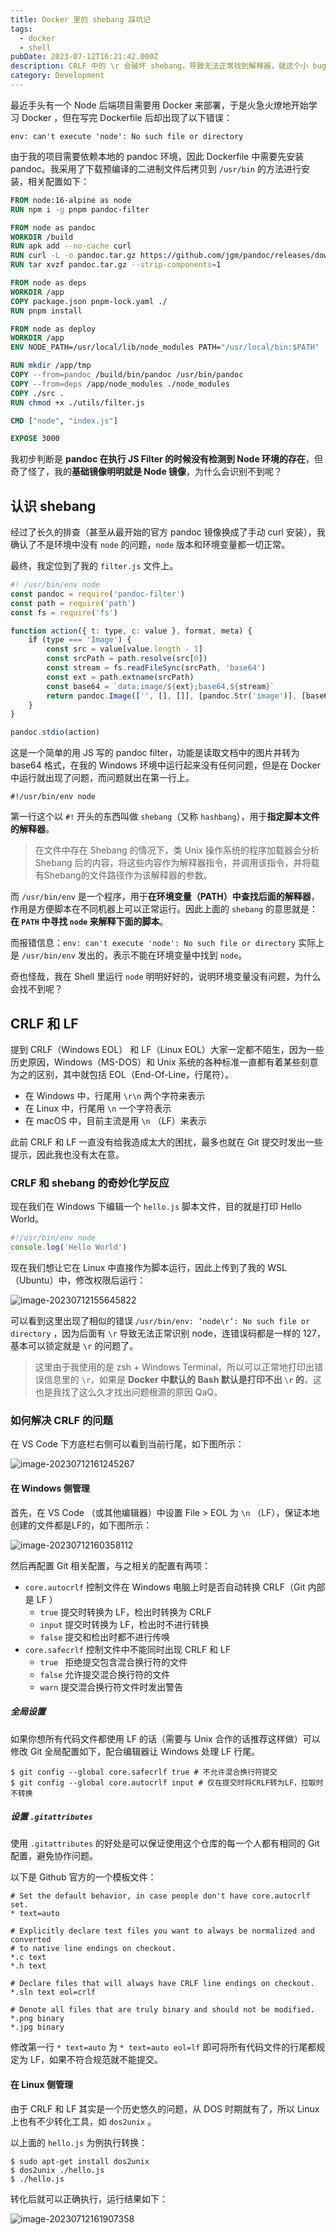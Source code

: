 ```yaml
---
title: Docker 里的 shebang 踩坑记
tags:
  - docker
  - shell
pubDate: 2023-07-12T16:21:42.000Z
description: CRLF 中的 \r 会破坏 shebang，导致无法正常找到解释器，就这个小 bug 我找了一天才修好。
category: Development
---
```


最近手头有一个 Node 后端项目需要用 Docker 来部署，于是火急火燎地开始学习 Docker ，但在写完 Dockerfile 后却出现了以下错误：

```
env: can't execute 'node': No such file or directory
```

由于我的项目需要依赖本地的 pandoc 环境，因此 Dockerfile 中需要先安装 pandoc。我采用了下载预编译的二进制文件后拷贝到 `/usr/bin` 的方法进行安装，相关配置如下：

```dockerfile
FROM node:16-alpine as node
RUN npm i -g pnpm pandoc-filter

FROM node as pandoc
WORKDIR /build
RUN apk add --no-cache curl
RUN curl -L -o pandoc.tar.gz https://github.com/jgm/pandoc/releases/download/3.1.5/pandoc-3.1.5-linux-amd64.tar.gz
RUN tar xvzf pandoc.tar.gz --strip-components=1

FROM node as deps
WORKDIR /app
COPY package.json pnpm-lock.yaml ./
RUN pnpm install

FROM node as deploy
WORKDIR /app
ENV NODE_PATH=/usr/local/lib/node_modules PATH="/usr/local/bin:$PATH"

RUN mkdir /app/tmp
COPY --from=pandoc /build/bin/pandoc /usr/bin/pandoc
COPY --from=deps /app/node_modules ./node_modules
COPY ./src .
RUN chmod +x ./utils/filter.js

CMD ["node", "index.js"]

EXPOSE 3000
```

我初步判断是 **pandoc 在执行 JS Filter 的时候没有检测到 Node 环境的存在**，但奇了怪了，我的**基础镜像明明就是 Node 镜像**，为什么会识别不到呢？

## 认识 shebang

经过了长久的排查（甚至从最开始的官方 pandoc 镜像换成了手动 curl 安装），我确认了不是环境中没有 `node` 的问题，`node` 版本和环境变量都一切正常。

最终，我定位到了我的 `filter.js` 文件上。

```javascript
#! /usr/bin/env node
const pandoc = require('pandoc-filter')
const path = require('path')
const fs = require('fs')

function action({ t: type, c: value }, format, meta) {
	if (type === 'Image') {
		const src = value[value.length - 1]
		const srcPath = path.resolve(src[0])
		const stream = fs.readFileSync(srcPath, 'base64')
		const ext = path.extname(srcPath)
		const base64 = `data:image/${ext};base64,${stream}`
		return pandoc.Image(['', [], []], [pandoc.Str('image')], [base64, src[1]])
	}
}

pandoc.stdio(action)
```

这是一个简单的用 JS 写的 pandoc filter，功能是读取文档中的图片并转为 base64 格式，在我的 Windows 环境中运行起来没有任何问题，但是在 Docker 中运行就出现了问题，而问题就出在第一行上。

```shell
#!/usr/bin/env node
```

第一行这个以 `#!` 开头的东西叫做 `shebang`（又称 `hashbang`），用于**指定脚本文件的解释器**。

> 在文件中存在 Shebang 的情况下，类 Unix 操作系统的程序加载器会分析 Shebang 后的内容，将这些内容作为解释器指令，并调用该指令，并将载有Shebang的文件路径作为该解释器的参数。

而 `/usr/bin/env` 是一个程序，用于**在环境变量（PATH）中查找后面的解释器**，作用是方便脚本在不同机器上可以正常运行。因此上面的 `shebang` 的意思就是：**在 `PATH` 中寻找 `node` 来解释下面的脚本**。

而报错信息：`env: can't execute 'node': No such file or directory` 实际上是 `/usr/bin/env` 发出的，表示不能在环境变量中找到 `node`。

奇也怪哉，我在 Shell 里运行 `node` 明明好好的，说明环境变量没有问题，为什么会找不到呢？

## CRLF 和 LF

提到 CRLF（Windows EOL） 和 LF（Linux EOL）大家一定都不陌生，因为一些历史原因，Windows（MS-DOS）和 Unix 系统的各种标准一直都有着某些刻意为之的区别，其中就包括 EOL（End-Of-Line，行尾符）。

- 在 Windows 中，行尾用 `\r\n` 两个字符来表示
- 在 Linux 中，行尾用 `\n` 一个字符表示
- 在 macOS 中，目前主流是用 `\n` （LF）来表示

此前 CRLF 和 LF 一直没有给我造成太大的困扰，最多也就在 Git 提交时发出一些提示，因此我也没有太在意。

### CRLF 和 shebang 的奇妙化学反应

现在我们在 Windows 下编辑一个 `hello.js` 脚本文件，目的就是打印 Hello World。

```js
#!/usr/bin/env node
console.log('Hello World')
```

现在我们想让它在 Linux 中直接作为脚本运行，因此上传到了我的 WSL（Ubuntu）中，修改权限后运行：

![image-20230712155645822](https://picgo-1308055782.cos.ap-chengdu.myqcloud.com/picgo-core/2023/07/20230712155647.png)

可以看到这里出现了相似的错误 `/usr/bin/env: ‘node\r’: No such file or directory` ，因为后面有 `\r` 导致无法正常识别 node，连错误码都是一样的 127，基本可以锁定就是 `\r` 的问题了。

> 这里由于我使用的是 zsh + Windows Terminal，所以可以正常地打印出错误信息里的 `\r`，如果是 **Docker 中默认的 Bash 默认是打印不出 `\r` 的**，这也是我找了这么久才找出问题根源的原因 QaQ。

### 如何解决 CRLF 的问题

在 VS Code 下方底栏右侧可以看到当前行尾，如下图所示：

![image-20230712161245267](https://picgo-1308055782.cos.ap-chengdu.myqcloud.com/picgo-core/2023/07/20230712161246.png)

#### 在 Windows 侧管理

首先，在 VS Code （或其他编辑器）中设置 File > EOL 为 `\n` （LF），保证本地创建的文件都是LF的，如下图所示：

![image-20230712160358112](https://picgo-1308055782.cos.ap-chengdu.myqcloud.com/picgo-core/2023/07/20230712160359.png)

然后再配置 Git 相关配置，与之相关的配置有两项：

- `core.autocrlf` 控制文件在 Windows 电脑上时是否自动转换 CRLF（Git 内部是 LF ）
  - `true` 提交时转换为 LF，检出时转换为 CRLF
  - `input` 提交时转换为 LF，检出时不进行转换
  - `false` 提交和检出时都不进行传唤
- `core.safecrlf` 控制文件中不能同时出现 CRLF 和 LF
  - `true ` 拒绝提交包含混合换行符的文件
  - `false` 允许提交混合换行符的文件
  - `warn` 提交混合换行符文件时发出警告

##### 全局设置

如果你想所有代码文件都使用 LF 的话（需要与 Unix 合作的话推荐这样做）可以修改 Git 全局配置如下，配合编辑器让 Windows 处理 LF 行尾。

```shell
$ git config --global core.safecrlf true # 不允许混合换行符提交
$ git config --global core.autocrlf input # 仅在提交时将CRLF转为LF，拉取时不转换
```

##### 设置 `.gitattributes`

使用 `.gitattributes` 的好处是可以保证使用这个仓库的每一个人都有相同的 Git 配置，避免协作问题。

以下是 Github 官方的一个模板文件：

```
# Set the default behavior, in case people don't have core.autocrlf set.
* text=auto

# Explicitly declare text files you want to always be normalized and converted
# to native line endings on checkout.
*.c text
*.h text

# Declare files that will always have CRLF line endings on checkout.
*.sln text eol=crlf

# Denote all files that are truly binary and should not be modified.
*.png binary
*.jpg binary
```

修改第一行 `* text=auto` 为 `* text=auto eol=lf` 即可将所有代码文件的行尾都规定为 LF，如果不符合规范就不能提交。

#### 在 Linux 侧管理

由于 CRLF 和 LF 其实是一个历史悠久的问题，从 DOS 时期就有了，所以 Linux 上也有不少转化工具，如 `dos2unix` 。

以上面的 `hello.js` 为例执行转换：

```shell
$ sudo apt-get install dos2unix
$ dos2unix ./hello.js
$ ./hello.js
```

转化后就可以正确执行，运行结果如下：

![image-20230712161907358](https://picgo-1308055782.cos.ap-chengdu.myqcloud.com/picgo-core/2023/07/20230712161908.png)
